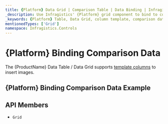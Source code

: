 ```yaml
---
title: {Platform} Data Grid | Comparison Table | Data Binding | Infragistics
_description: Use Infragistics' {Platform} grid component to bind to comparison data. View our {ProductName} table demos!
_keywords: {Platform} Table, Data Grid, column template, comparison data, {ProductName}, data binding, Infragistics
mentionedTypes: ['Grid']
namespace: Infragistics.Controls
---
```


# {Platform} Binding Comparison Data

The {ProductName} Data Table / Data Grid supports [template columns](data-grid-column-types.md#template-column) to insert images.

## {Platform} Binding Comparison Data Example


<code-view style="height: 600px"
           data-demos-base-url="{environment:dvDemosBaseUrl}"
           iframe-src="{environment:dvDemosBaseUrl}/grids/data-grid-type-comparison-table"
           alt="{Platform} Binding Comparison Data Example"
           github-src="grids/data-grid/type-comparison-table">
</code-view>

 ## API Members

 - `Grid`